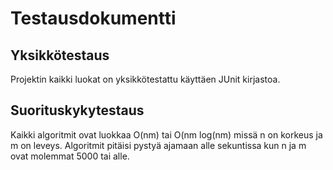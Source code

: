 # Testausdokumentti

## Yksikkötestaus
Projektin kaikki luokat on yksikkötestattu käyttäen JUnit kirjastoa.

## Suorituskykytestaus
Kaikki algoritmit ovat luokkaa O(nm) tai O(nm log(nm) missä n on korkeus ja m on leveys. Algoritmit pitäisi pystyä ajamaan alle sekuntissa kun n ja m ovat molemmat 5000 tai alle.
